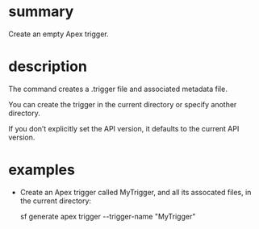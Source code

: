 # summary
  
Create an empty Apex trigger. 

# description

The command creates a .trigger file and associated metadata file.

You can create the trigger in the current directory or specify another directory.

If you don’t explicitly set the API version, it defaults to the current API version.

# examples

- Create an Apex trigger called MyTrigger, and all its assocated files, in the current directory:

  sf generate apex trigger --trigger-name "MyTrigger"
